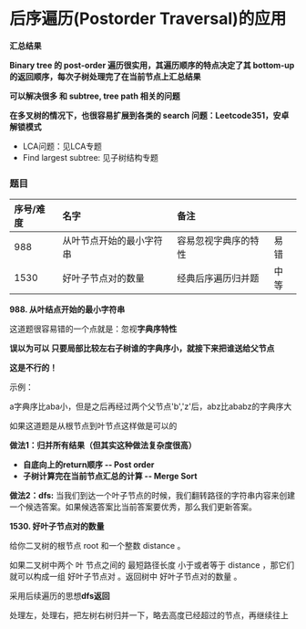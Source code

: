 # 后序遍历\(Postorder Traversal\)的应用

**汇总结果**

**Binary tree 的 post-order 遍历很实用，其遍历顺序的特点决定了其 bottom-up 的返回顺序，每次子树处理完了在当前节点上汇总结果**

**可以解决很多 和 subtree, tree path 相关的问题**

**在多叉树的情况下，也很容易扩展到各类的 search 问题：Leetcode351，安卓解锁模式**

* LCA问题：见LCA专题
* Find largest subtree: 见子树结构专题

### 题目

| 序号/难度 | 名字 | 备注 |  |
| :--- | :--- | :--- | :--- |
| 988 | 从叶节点开始的最小字符串 | 容易忽视字典序的特性 | 易错 |
| 1530 | 好叶子节点对的数量 | 经典后序遍历归并题 | 中等 |

**988. 从叶结点开始的最小字符串**

这道题很容易错的一个点就是：忽视**字典序特性**

**误以为可以 只要局部比较左右子树谁的字典序小，就接下来把谁送给父节点**

**这是不行的！**

示例：

a字典序比aba小，但是之后再经过两个父节点'b','z'后，abz比ababz的字典序大

如果这道题是从根节点到叶节点这样做是可以的

**做法1：归并所有结果（但其实这种做法复杂度很高）**

* **自底向上的return顺序 -- Post order**
* **子树计算完在当前节点汇总的计算 -- Merge Sort**

**做法2：dfs:** 当我们到达一个叶子节点的时候，我们翻转路径的字符串内容来创建一个候选答案。如果候选答案比当前答案要优秀，那么我们更新答案。

**1530. 好叶子节点对的数量**

给你二叉树的根节点 root 和一个整数 distance 。

如果二叉树中两个 叶 节点之间的 最短路径长度 小于或者等于 distance ，那它们就可以构成一组 好叶子节点对 。返回树中 好叶子节点对的数量 。

采用后续遍历的思想**dfs返回**

处理左，处理右，把左树右树归并一下，略去高度已经超过的节点，再继续往上

